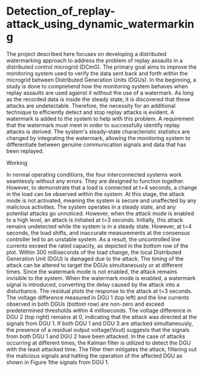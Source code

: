 # Detection_of_replay-attack_using_dynamic_watermarking
The project described here focuses on developing a distributed watermarking approach to address the
problem of replay assaults in a distributed control microgrid (DCmG). The primary goal aims to
improve the monitoring system used to verify the data sent back and forth within the microgrid between
Distributed Generation Units (DGUs).
In the beginning, a study is done to comprehend how the monitoring system behaves when replay
assaults are used against it without the use of a watermark. As long as the recorded data is inside the
steady state, it is discovered that these attacks are undetectable. Therefore, the necessity for an
additional technique to efficiently detect and stop replay attacks is evident. A watermark is added to
the system to help with this problem.
A requirement that the watermark must meet in order to successfully identify replay attacks is derived.
The system's steady-state characteristic statistics are changed by integrating the watermark, allowing
the monitoring system to differentiate between genuine communication signals and data that has
been replayed.

Working

In normal operating conditions, the four interconnected systems work seamlessly without any errors. They are designed to function together. However, to demonstrate that a load is connected at t=4 seconds, a change in the load can be observed within the system. At this stage, the attack mode is not activated, meaning the system is secure and unaffected by any malicious activities. The system operates in a steady state, and any potential attacks go unnoticed. However, when the attack mode is enabled to a high level, an attack is initiated at t=3 seconds. Initially, this attack remains undetected while the system is in a steady state. However, at t=4 seconds, the load shifts, and inaccurate measurements at the consensus controller led to an unstable system. As a result, the uncontrolled line currents exceed the rated capacity, as depicted in the bottom row of the plot. Within 300 milliseconds of the load change, the local Distributed Generation Unit (DGU) is damaged due to the attack. The timing of the attack can be altered to target the DGUs simultaneously or at different times. Since the watermark mode is not enabled, the attack remains invisible to the system.
When the watermark mode is enabled, a watermark signal is introduced, converting the delay caused by the attack into a disturbance. The residual plots  the response to the attack at t=3 seconds. The voltage difference measured in DGU 1 (top left) and the line currents observed in both DGUs (bottom row) are non-zero and exceed predetermined thresholds within 4 milliseconds. The voltage difference in DGU 2 (top right) remains at 0, indicating that the attack was directed at the signals from DGU 1.
If both DGU 1 and DGU 3 are attacked simultaneously, the presence of a residual output voltage(Vout) suggests that the signals from both DGU 1 and DGU 2 have been attacked. In the case of attacks occurring at different times, the Kalman filter is utilized to detect the DGU with the least attacked time. The filter then mitigates the attack, filtering out the malicious signals and halting the operation of the affected DGU as shown in Figure 1the signals from DGU 1.

